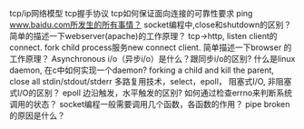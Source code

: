 tcp/ip网络模型
tcp握手协议
tcp如何保证面向连接的可靠性要求
ping www.baidu.com所发生的所有事情？
socket编程中,close和shutdown的区别？
简单的描述一下webserver(apache)的工作原理？
tcp->http,
listen client的connect.
fork child process服务new connect client.
简单描述一下browser 的工作原理？
Asynchronous i/o（异步i/o）是什么？跟同步i/o的区别?
什么是linux daemon, 在c中如何实现一个daemon?
forking a child and kill the parent, close all stdin/stdout/stderr
多路复用技术，select，epoll， 阻塞式I/O, 非阻塞式I/O的区别？
epoll 边沿触发，水平触发的区别?
如何通过检查errno来判断系统调用的状态？
socket编程一般需要调用几个函数，各函数的作用？
pipe broken的原因是什么？
